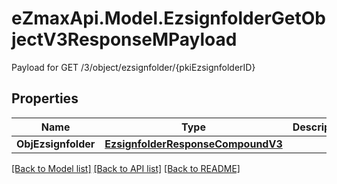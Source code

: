 # eZmaxApi.Model.EzsignfolderGetObjectV3ResponseMPayload
Payload for GET /3/object/ezsignfolder/{pkiEzsignfolderID}

## Properties

Name | Type | Description | Notes
------------ | ------------- | ------------- | -------------
**ObjEzsignfolder** | [**EzsignfolderResponseCompoundV3**](EzsignfolderResponseCompoundV3.md) |  | 

[[Back to Model list]](../README.md#documentation-for-models) [[Back to API list]](../README.md#documentation-for-api-endpoints) [[Back to README]](../README.md)

